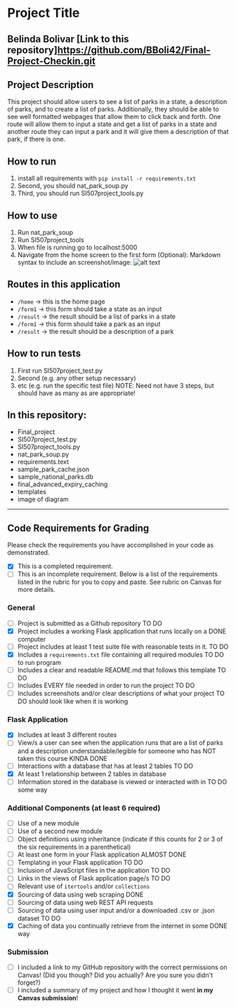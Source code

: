 # Project Title
Belinda Bolivar
[Link to this repository]https://github.com/BBoli42/Final-Project-Checkin.git
---
## Project Description
This project should allow users to see a list of parks in a state, a description of parks, and to create a list of parks. Additionally, they should be able to see well formatted webpages that allow them to click back and forth. One route will allow them to input a state and get a list of parks in a state and another route they can input a park and it will give them a description of that park, if there is one.

## How to run
1. install all requirements with `pip install -r requirements.txt`
2.  Second, you should nat_park_soup.py
3.  Third, you should run SI507project_tools.py
## How to use
1.  Run nat_park_soup
2.  Run SI507project_tools
3.  When file is running go to localhost:5000
4. Navigate from the home screen to the first form
(Optional): Markdown syntax to include an screenshot/image: ![alt
text](image.jpg)
## Routes in this application
-  `/home` -> this is the home page
-  `/form1` -> this form should take a state as an input
-  `/result` -> the result should be a list of parks in a state
-  `/form1` -> this form should take a park as an input
-  `/result` -> the result should be a description of a park
## How to run tests
1.  First run SI507project_test.py
2.  Second (e.g. any other setup necessary)
3.  etc (e.g. run the specific test file)
NOTE: Need not have 3 steps, but should have as many as are appropriate!
## In this repository:
-  Final_project
-  SI507project_test.py
-  SI507project_tools.py
-  nat_park_soup.py
-  requirements.text
-  sample_park_cache.json
-  sample_national_parks.db
-  final_advanced_expiry_caching
-  templates
-  image of diagram 
---
## Code Requirements for Grading
Please check the requirements you have accomplished in your code as
demonstrated.
-  [x] This is a completed requirement.
-  [ ] This is an incomplete requirement.
Below is a list of the requirements listed in the rubric for you to copy
and paste.  See rubric on Canvas for more details.
### General
-  [ ] Project is submitted as a Github repository TO DO
-  [X] Project includes a working Flask application that runs locally on a DONE
computer
-  [ ] Project includes at least 1 test suite file with reasonable tests
in it. TO DO
-  [X] Includes a `requirements.txt` file containing all required modules TO DO
to run program
-  [ ] Includes a clear and readable README.md that follows this template TO DO
-  [ ] Includes EVERY file needed in order to run the project TO DO
-  [ ] Includes screenshots and/or clear descriptions of what your project TO DO
should look like when it is working
### Flask Application
-  [X] Includes at least 3 different routes
-  [ ] View/s a user can see when the application runs that are a list of parks and a description
understandable/legible for someone who has NOT taken this course KINDA DONE
-  [ ] Interactions with a database that has at least 2 tables TO DO
-  [X] At least 1 relationship between 2 tables in database
-  [ ] Information stored in the database is viewed or interacted with in TO DO
some way
### Additional Components (at least 6 required)
-  [ ] Use of a new module
-  [ ] Use of a second new module
-  [ ] Object definitions using inheritance (indicate if this counts for 2
or 3 of the six requirements in a parenthetical)
-  [ ] At least one form in your Flask application ALMOST DONE
-  [ ] Templating in your Flask application TO DO
-  [ ] Inclusion of JavaScript files in the application TO DO
-  [ ] Links in the views of Flask application page/s TO DO
-  [ ] Relevant use of `itertools` and/or `collections`
-  [X] Sourcing of data using web scraping DONE
-  [ ] Sourcing of data using web REST API requests
-  [ ] Sourcing of data using user input and/or a downloaded .csv or .json
dataset TO DO
-  [X] Caching of data you continually retrieve from the internet in some DONE
way
### Submission
-  [ ] I included a link to my GitHub repository with the correct
permissions on Canvas! (Did you though? Did you actually? Are you sure
you didn't forget?)
-  [ ] I included a summary of my project and how I thought it went **in
my Canvas submission**!
